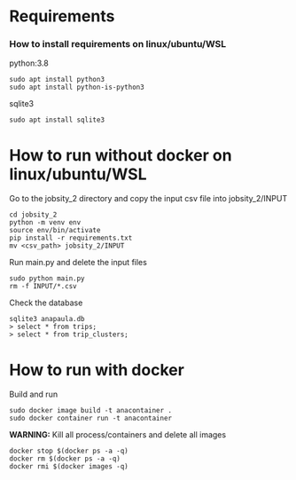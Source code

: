 # Requirements

### How to install requirements on linux/ubuntu/WSL

python:3.8
```
sudo apt install python3
sudo apt install python-is-python3
```
sqlite3
```
sudo apt install sqlite3
```

# How to run without docker on linux/ubuntu/WSL

Go to the jobsity_2 directory and copy the input csv file into jobsity_2/INPUT
```
cd jobsity_2
python -m venv env
source env/bin/activate
pip install -r requirements.txt
mv <csv_path> jobsity_2/INPUT
```
Run main.py and delete the input files
```
sudo python main.py
rm -f INPUT/*.csv
```
Check the database
```
sqlite3 anapaula.db
> select * from trips;
> select * from trip_clusters;
```

# How to run with docker
Build and run
```
sudo docker image build -t anacontainer .
sudo docker container run -t anacontainer
```
**WARNING:** Kill all process/containers and delete all images
```
docker stop $(docker ps -a -q)
docker rm $(docker ps -a -q)
docker rmi $(docker images -q)
```